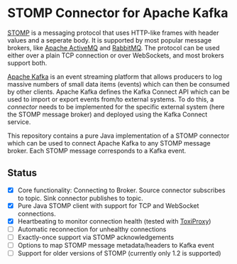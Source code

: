 # STOMP Connector for Apache Kafka

[STOMP](https://stomp.github.io/) is a messaging protocol that uses HTTP-like frames with header values and a seperate body. It is supported by most popular message brokers, like [Apache ActiveMQ](https://activemq.apache.org/) and [RabbitMQ](https://www.rabbitmq.com/). The protocol can be used either over a plain TCP connection or over WebSockets, and most brokers support both.

[Apache Kafka](https://kafka.apache.org/) is an event streaming platform that allows producers to log massive numbers of small data items (events) which can then be consumed by other clients. Apache Kafka defines the Kafka Connect API which can be used to import or export events from/to external systems. To do this, a _connector_ needs to be implemented for the specific external system (here the STOMP message broker) and deployed using the Kafka Connect service.

This repository contains a pure Java implementation of a STOMP connector which can be used to connect Apache Kafka to any STOMP message broker. Each STOMP message corresponds to a Kafka event.

## Status

- [x] Core functionality: Connecting to Broker. Source connector subscribes to topic. Sink connector publishes to topic.
- [x] Pure Java STOMP client with support for TCP and WebSocket connections.
- [x] Heartbeating to monitor connection health (tested with [ToxiProxy](https://github.com/Shopify/toxiproxy))
- [ ] Automatic reconnection for unhealthy connections
- [ ] Exactly-once support via STOMP acknowledgements
- [ ] Options to map STOMP message metadata/headers to Kafka event
- [ ] Support for older versions of STOMP (currently only 1.2 is supported)
